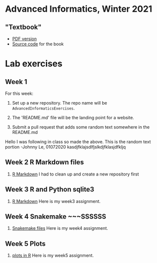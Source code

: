# Advanced Informatics, Winter 2021

## "Textbook"

* [PDF version](compskills.pdf)
* [Source code](https://github.com/ThorntonLab/ComputerSkills4GradStudents)
 for the book

# Lab exercises

## Week 1

For this week: 

1. Set up a new repository. 
   The repo name will be 
   `AdvancedInformaticsExercises`. 

2. The 'README.md' file will be the landing point for a website. 

3. Submit a pull request that adds some random text somewhere in the README.md

Hello I was following in class so made the above. This is the random text portion -Johnny Le, 01072020
kasdjfklajsdlfjslkdjfklasjdfkljq

## Week 2 R Markdown files

1. [R Markdown](https://github.com/johnnl15/R-Markdown-File.git) I had to clean up and create a new repository first

## Week 3 R and Python sqlite3
1. [R Markdown](https://github.com/johnnl15/Week3.git) Here is my week3 assignment. 

## Week 4 Snakemake ~~~SSSSSS
1. [Snakemake files](https://github.com/johnnl15/Week4.git) Here is my week4 assignment.

## Week 5 Plots 
1. [plots in R](https://github.com/johnnl15/Week5.git) Here is my week5 assignment. 
